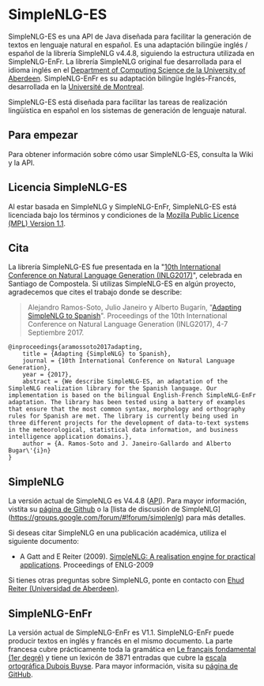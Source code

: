 SimpleNLG-ES
=========

SimpleNLG-ES es una API de Java diseñada para facilitar la generación de textos en lenguaje natural en español. Es una adaptación bilingüe inglés / español de la librería SimpleNLG v4.4.8, siguiendo la estructura utilizada en SimpleNLG-EnFr. La librería SimpleNLG original fue desarrollada para el idioma inglés en el [Department of Computing Science de la University of Aberdeen](https://www.abdn.ac.uk/ncs/departments/computing-science/natural-language-generation-187.php). SimpleNLG-EnFr es su adaptación bilingüe Inglés-Francés, desarrollada en la [Université de Montreal](http://www-etud.iro.umontreal.ca/~vaudrypl/snlgbil/snlgEnFr_francais.xhtml).

SimpleNLG-ES está diseñada para facilitar las tareas de realización lingüística en español en los sistemas de generación de lenguaje natural.

Para empezar
------------
Para obtener información sobre cómo usar SimpleNLG-ES, consulta la Wiki y la API.

Licencia SimpleNLG-ES
-----------------------------
Al estar basada en SimpleNLG y SimpleNLG-EnFr, SimpleNLG-ES está licenciada bajo los términos y condiciones de la [Mozilla Public Licence (MPL) Version 1.1](http://www.mozilla.org/MPL/).


Cita
----
La librería SimpleNLG-ES fue presentada en la "[10th International Conference on Natural Language Generation (INLG2017)](https://eventos.citius.usc.es/inlg2017)", celebrada en Santiago de Compostela. Si utilizas SimpleNLG-ES en algún proyecto, agradecemos que cites el trabajo donde se describe:

> Alejandro Ramos-Soto, Julio Janeiro y Alberto Bugarín, "[Adapting SimpleNLG to Spanish](https://eventos.citius.usc.es/inlg2017/resources/final/51/51_Paper.pdf)". Proceedings of the 10th International Conference on Natural Language Generation (INLG2017), 4-7 Septiembre 2017.

```
@inproceedings{aramossoto2017adapting,
	title = {Adapting {SimpleNLG} to Spanish},
	journal = {10th International Conference on Natural Language Generation},
	year = {2017},
	abstract = {We describe SimpleNLG-ES, an adaptation of the SimpleNLG realization library for the Spanish language. Our implementation is based on the bilingual English-French SimpleNLG-EnFr adaptation. The library has been tested using a battery of examples that ensure that the most common syntax, morphology and orthography rules for Spanish are met. The library is currently being used in three different projects for the development of data-to-text systems in the meteorological, statistical data information, and business intelligence application domains.},
	author = {A. Ramos-Soto and J. Janeiro-Gallardo and Alberto Bugar\'{i}n}
}  
```

SimpleNLG
------------------
La versión actual de SimpleNLG es V4.4.8 ([API](https://cdn.rawgit.com/simplenlg/simplenlg/master/docs/javadoc/index.html)). Para mayor información, vistita su [página de Github](https://github.com/simplenlg/simplenlg) o la [lista de discusión de SimpleNLG] (https://groups.google.com/forum/#!forum/simplenlg) para más detalles.

Si deseas citar SimpleNLG en una publicación académica, utiliza el siguiente documento:

* A Gatt and E Reiter (2009). [SimpleNLG: A realisation engine for practical applications](http://aclweb.org/anthology/W/W09/W09-0613.pdf). Proceedings of ENLG-2009

Si tienes otras preguntas sobre SimpleNLG, ponte en contacto con [Ehud Reiter (Universidad de Aberdeen)](https://www.abdn.ac.uk/ncs/profiles/e.reiter/).

SimpleNLG-EnFr
-----------------------------
La versión actual de SimpleNLG-EnFr es V1.1. SimpleNLG-EnFr puede producir textos en inglés y francés en el mismo documento. La parte francesa cubre prácticamente toda la gramática en [Le français fondamental (1er degré)](http://fr.wikipedia.org/wiki/Fran%C3%A7ais_fondamental) y tiene un lexicón de 3871 entradas que cubre la [escala ortográfica Dubois Buyse](http://o.bacquet.free.fr/db2.htm). Para mayor información, visita su [página de GitHub](https://github.com/rali-udem/SimpleNLG-EnFr).